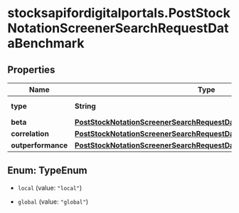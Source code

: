 # stocksapifordigitalportals.PostStockNotationScreenerSearchRequestDataBenchmark

## Properties

Name | Type | Description | Notes
------------ | ------------- | ------------- | -------------
**type** | **String** | Type of benchmark. | 
**beta** | [**PostStockNotationScreenerSearchRequestDataBenchmarkBeta**](PostStockNotationScreenerSearchRequestDataBenchmarkBeta.md) |  | [optional] 
**correlation** | [**PostStockNotationScreenerSearchRequestDataBenchmarkCorrelation**](PostStockNotationScreenerSearchRequestDataBenchmarkCorrelation.md) |  | [optional] 
**outperformance** | [**PostStockNotationScreenerSearchRequestDataBenchmarkOutperformance**](PostStockNotationScreenerSearchRequestDataBenchmarkOutperformance.md) |  | [optional] 



## Enum: TypeEnum


* `local` (value: `"local"`)

* `global` (value: `"global"`)




